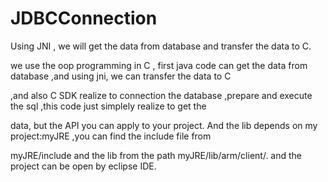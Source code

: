 # JDBCConnection
Using JNI , we will get the data from database and transfer the data to C.

we use the oop programming in C , first java code can get the data from database ,and using jni, we can transfer the data to C

,and also C  SDK  realize to connection the database ,prepare and execute the sql ,this code just simplely realize to get the

data, but the API you can apply to your project. And the lib depends on my project:myJRE ,you can find the include file from 

myJRE/include and the lib from the path myJRE/lib/arm/client/. and the project can be open by eclipse IDE.
